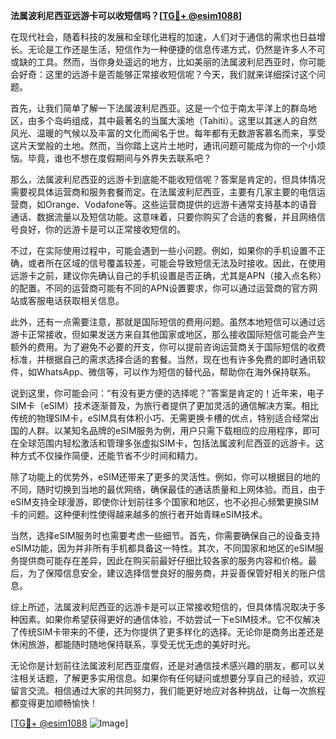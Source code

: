 **法属波利尼西亚远游卡可以收短信吗？[[TG💪+ @esim1088](https://t.me/s/esim1088)]**

在现代社会，随着科技的发展和全球化进程的加速，人们对于通信的需求也日益增长。无论是工作还是生活，短信作为一种便捷的信息传递方式，仍然是许多人不可或缺的工具。然而，当你身处遥远的地方，比如美丽的法属波利尼西亚时，你可能会好奇：这里的远游卡是否能够正常接收短信呢？今天，我们就来详细探讨这个问题。

首先，让我们简单了解一下法属波利尼西亚。这是一个位于南太平洋上的群岛地区，由多个岛屿组成，其中最著名的当属大溪地（Tahiti）。这里以其迷人的自然风光、温暖的气候以及丰富的文化而闻名于世。每年都有无数游客慕名而来，享受这片天堂般的土地。然而，当你踏上这片土地时，通讯问题可能成为你的一个小烦恼。毕竟，谁也不想在度假期间与外界失去联系吧？

那么，法属波利尼西亚的远游卡到底能不能收短信呢？答案是肯定的，但具体情况需要视具体运营商和服务套餐而定。在法属波利尼西亚，主要有几家主要的电信运营商，如Orange、Vodafone等。这些运营商提供的远游卡通常支持基本的语音通话、数据流量以及短信功能。这意味着，只要你购买了合适的套餐，并且网络信号良好，你的远游卡是可以正常接收短信的。

不过，在实际使用过程中，可能会遇到一些小问题。例如，如果你的手机设置不正确，或者所在区域的信号覆盖较差，可能会导致短信无法及时接收。因此，在使用远游卡之前，建议你先确认自己的手机设置是否正确，尤其是APN（接入点名称）的配置。不同的运营商可能有不同的APN设置要求，你可以通过运营商的官方网站或客服电话获取相关信息。

此外，还有一点需要注意，那就是国际短信的费用问题。虽然本地短信可以通过远游卡正常接收，但如果发送方来自其他国家或地区，那么接收国际短信可能会产生额外的费用。为了避免不必要的开支，你可以提前咨询运营商关于国际短信的收费标准，并根据自己的需求选择合适的套餐。当然，现在也有许多免费的即时通讯软件，如WhatsApp、微信等，可以作为短信的替代品，帮助你在海外保持联系。

说到这里，你可能会问：“有没有更方便的选择呢？”答案是肯定的！近年来，电子SIM卡（eSIM）技术逐渐普及，为旅行者提供了更加灵活的通信解决方案。相比传统的物理SIM卡，eSIM具有体积小巧、无需更换卡槽的优点，特别适合经常出国的人群。以某知名品牌的eSIM服务为例，用户只需下载相应的应用程序，即可在全球范围内轻松激活和管理多张虚拟SIM卡，包括法属波利尼西亚的远游卡。这种方式不仅操作简便，还能节省不少时间和精力。

除了功能上的优势外，eSIM还带来了更多的灵活性。例如，你可以根据目的地的不同，随时切换到当地的最优网络，确保最佳的通话质量和上网体验。而且，由于eSIM支持全球漫游，即使你计划前往多个国家和地区，也不必担心频繁更换SIM卡的问题。这种便利性使得越来越多的旅行者开始青睐eSIM技术。

当然，选择eSIM服务时也需要考虑一些细节。首先，你需要确保自己的设备支持eSIM功能，因为并非所有手机都具备这一特性。其次，不同国家和地区的eSIM服务提供商可能存在差异，因此在购买前最好仔细比较各家的服务内容和价格。最后，为了保障信息安全，建议选择信誉良好的服务商，并妥善保管好相关的账户信息。

综上所述，法属波利尼西亚的远游卡是可以正常接收短信的，但具体情况取决于多种因素。如果你希望获得更好的通信体验，不妨尝试一下eSIM技术。它不仅解决了传统SIM卡带来的不便，还为你提供了更多样化的选择。无论你是商务出差还是休闲旅游，都能随时随地保持联系，享受无忧无虑的美好时光。

无论你是计划前往法属波利尼西亚度假，还是对通信技术感兴趣的朋友，都可以关注相关话题，了解更多实用信息。如果你有任何疑问或想要分享自己的经验，欢迎留言交流。相信通过大家的共同努力，我们能更好地应对各种挑战，让每一次旅程都变得更加顺畅愉快！

[[TG💪+ @esim1088](https://t.me/s/esim1088) ![Image](https://i.postimg.cc/4NQfJmqS/Snipaste-2025-05-13-00-14-12.png)]